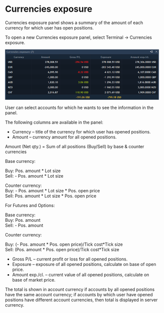 # Currencies exposure

Currencies exposure panel shows a summary of the amount of each currency for which user has open positions.

To open a new Currencies exposure panel, select Terminal -&gt; Currencies exposure.

![](../../../.gitbook/assets/15%20%284%29.png)


User can select accounts for which he wants to see the information in the panel.

The following columns are available in the panel:

* Currency – title of the currency for which user has opened positions.
* Amount – currency amount for all opened positions.

Amount \(Net qty.\) = Sum of all positions \(Buy/Sell\) by base & counter currencies

Base currency: 

Buy: Pos. amount \* Lot size  
Sell: - Pos. amount \* Lot size

Counter currency:  
 Buy: - Pos. amount \* Lot size \* Pos. open price  
 Sell: Pos. amount \* Lot size \* Pos. open price

For Futures and Options:

Base currency:  
 Buy: Pos. amount  
 Sell: - Pos. amount

Counter currency:

Buy: \(- Pos. amount \* Pos. open price\)/Tick cost\*Tick size  
 Sell: \(Pos. amount \* Pos. open price\)/Tick cost\*Tick size

* Gross P/L – current profit or loss for all opened positions.
* Exposure – exposure of all opened positions, calculate on base of open price.
* Amount exp./cl. – current value of all opened positions, calculate on base of market price.

The total is shown in account currency if accounts by all opened positions have the same account currency; if accounts by which user have opened positions have different account currencies, then total is displayed in server currency.

